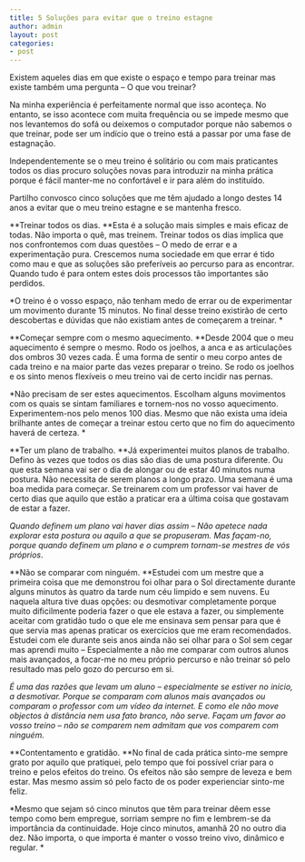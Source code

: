 ```yaml
---
title: 5 Soluções para evitar que o treino estagne
author: admin
layout: post
categories:
- post
---
```

Existem aqueles dias em que existe o espaço e tempo para treinar mas existe também uma pergunta &#8211; O que vou treinar?

Na minha experiência é perfeitamente normal que isso aconteça. No entanto, se isso acontece com muita frequência ou se impede mesmo que nos levantemos do sofá ou deixemos o computador porque não sabemos o que treinar, pode ser um indício que o treino está a passar por uma fase de estagnação.

Independentemente se o meu treino é solitário ou com mais praticantes todos os dias procuro soluções novas para introduzir na minha prática porque é fácil manter-me no confortável e ir para além do instituído.

Partilho convosco cinco soluções que me têm ajudado a longo destes 14 anos a evitar que o meu treino estagne e se mantenha fresco.

**Treinar todos os dias. **Esta é a solução mais simples e mais eficaz de todas. Não importa o quê, mas treinem. Treinar todos os dias implica que nos confrontemos com duas questões &#8211; O medo de errar e a experimentação pura. Crescemos numa sociedade em que errar é tido como mau e que as soluções são preferíveis ao percurso para as encontrar. Quando tudo é para ontem estes dois processos tão importantes são perdidos.

*O treino é o vosso espaço, não tenham medo de errar ou de experimentar um movimento durante 15 minutos. No final desse treino existirão de certo descobertas e dúvidas que não existiam antes de começarem a treinar. *

**Começar sempre com o mesmo aquecimento. **Desde 2004 que o meu aquecimento é sempre o mesmo. Rodo os joelhos, a anca e as articulações dos ombros 30 vezes cada. É uma forma de sentir o meu corpo antes de cada treino e na maior parte das vezes preparar o treino. Se rodo os joelhos e os sinto menos flexíveis o meu treino vai de certo incidir nas pernas.

*Não precisam de ser estes aquecimentos. Escolham alguns movimentos com os quais se sintam familiares e tornem-nos no vosso aquecimento. Experimentem-nos pelo menos 100 dias. Mesmo que não exista uma ideia brilhante antes de começar a treinar estou certo que no fim do aquecimento haverá de certeza. *

**Ter um plano de trabalho. **Já experimentei muitos planos de trabalho. Defino às vezes que todos os dias são dias de uma postura diferente. Ou que esta semana vai ser o dia de alongar ou de estar 40 minutos numa postura. Não necessita de serem planos a longo prazo. Uma semana é uma boa medida para começar. Se treinarem com um professor vai haver de certo dias que aquilo que estão a praticar era a última coisa que gostavam de estar a fazer.

*Quando definem um plano vai haver dias assim &#8211; Não apetece nada explorar esta postura ou aquilo a que se propuseram. Mas façam-no, porque quando definem um plano e o cumprem tornam-se mestres de vós próprios*.

**Não se comparar com ninguém. **Estudei com um mestre que a primeira coisa que me demonstrou foi olhar para o Sol directamente durante alguns minutos às quatro da tarde num céu limpido e sem nuvens. Eu naquela altura tive duas opções: ou desmotivar completamente porque muito dificilmente poderia fazer o que ele estava a fazer, ou simplemente aceitar com gratidão tudo o que ele me ensinava sem pensar para que é que servia mas apenas praticar os exercícios que me eram recomendados. Estudei com ele durante seis anos ainda não sei olhar para o Sol sem cegar mas aprendi muito &#8211; Especialmente a não me comparar com outros alunos mais avançados, a focar-me no meu próprio percurso e não treinar só pelo resultado mas pelo gozo do percurso em si.

*É uma das razões que levam um aluno &#8211; especialmente se estiver no início, a desmotivar. Porque se comparam com alunos mais avançados ou comparam o professor com um vídeo da internet. E como ele não move objectos à distância nem usa fato branco, não serve. Façam um favor ao vosso treino &#8211; não se comparem nem admitam que vos comparem com ninguém.*

**Contentamento e gratidão. **No final de cada prática sinto-me sempre grato por aquilo que pratiquei, pelo tempo que foi possível criar para o treino e pelos efeitos do treino. Os efeitos não são sempre de leveza e bem estar. Mas mesmo assim só pelo facto de os poder experienciar sinto-me feliz.

*Mesmo que sejam só cinco minutos que têm para treinar dêem esse tempo como bem empregue, sorriam sempre no fim e lembrem-se da importância da continuidade. Hoje cinco minutos, amanhã 20 no outro dia dez. Não importa, o que importa é manter o vosso treino vivo, dinâmico e regular. *
